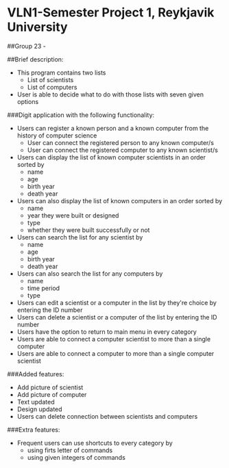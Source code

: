 # VLN1-Semester Project 1, Reykjavik University
##Group 23 -

##Brief description:
<ul>
    <li>This program contains two lists
    <ul>
       <li>List of scientists</li>
       <li>List of computers</li>
       </ul>
       <li>User is able to decide what to do with those lists with seven given options</li>
</ul>
    
###Digit application with the following functionality:
<ul>
   <li>Users can register a known person and a known computer from the history of computer science
   <ul>
      <li>User can connect the registered person to any known computer/s</li>
      <li>User can connect the registered computer to any known scientist/s</li>
      </ul>
   <li>Users can display the list of known computer scientists in an order sorted by
    <ul>
      <li>name</li>
      <li>age</li>
      <li>birth year</li> 
      <li>death year</li>
      </ul>
    <li>Users can also display the list of known computers in an order sorted by
    <ul>
      <li>name</li>
      <li>year they were built or designed</li>
      <li>type</li>
      <li>whether they were built successfully or not</li>
    </ul> 
    <li>Users can search the list for any scientist by
      <ul>
      <li>name</li>
      <li>age</li>
      <li>birth year</li>
      <li>death year</li>
    </ul>
    <li>Users can also search the list for any computers by
    <ul>
      <li>name</li>
      <li>time period</li>
      <li>type</li>
     </ul>
    <li>Users can edit a scientist or a computer in the list by they're choice by entering the ID number</li>
    <li>Users can delete a scientist or a computer of the list by entering the ID number</li>
    <li>Users have the option to return to main menu in every category</li>
    <li>Users are able to connect a computer scientist to more than a single computer</li>
    <li>Users are able to connect a computer to more than a single computer scientist</li>
</ul>  

###Added features:
<ul>
   <li>Add picture of scientist</li>
   <li>Add picture of computer</li>
   <li>Text updated</li>
   <li>Design updated</li>
   <li>Users can delete connection between scientists and computers</li>
</ul>
###Extra features:
<ul>
   <li>Frequent users can use shortcuts to every category by
   <ul>
   <li>using firts letter of commands</li>
   <li>using given integers of commands</li>
   </ul>
   
  
   
